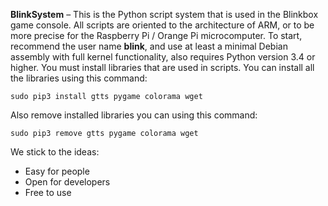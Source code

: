 **BlinkSystem** – This is the Python script system that is used in the Blinkbox game console. All scripts are oriented to the architecture of ARM, or to be more precise for the Raspberry Pi / Orange Pi microcomputer. To start, recommend the user name **blink**, and use at least a minimal Debian assembly with full kernel functionality, also requires Python version 3.4 or higher. You must install libraries that are used in scripts. You can install all the libraries using this command:
```
sudo pip3 install gtts pygame colorama wget
```
Also remove installed libraries you can using this command:
```
sudo pip3 remove gtts pygame colorama wget
```
We stick to the ideas:
- Easy for people
- Open for developers
- Free to use
